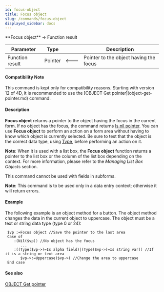 ```yaml
---
id: focus-object
title: Focus object
slug: /commands/focus-object
displayed_sidebar: docs
---
```


<!--REF #_command_.Focus object.Syntax-->**Focus object**  -> Function result<!-- END REF-->
<!--REF #_command_.Focus object.Params-->
| Parameter | Type |  | Description |
| --- | --- | --- | --- |
| Function result | Pointer | &#x1F850; | Pointer to the object having the focus |

<!-- END REF-->

#### Compatibility Note 

<!--REF #_command_.Focus object.Summary-->This command is kept only for compatibility reasons.<!-- END REF--> Starting with version 12 of 4D, it is recommended to use the [OBJECT Get pointer](object-get-pointer.md) command.

#### Description 

**Focus object** returns a pointer to the object having the focus in the current form. If no object has the focus, the command returns [Is nil pointer](is-nil-pointer.md). You can use **Focus object** to perform an action on a form area without having to know which object is currently selected. Be sure to test that the object is the correct data type, using [Type](type.md), before performing an action on it. 

**Note:** When it is used with a list box, the **Focus object** function returns a pointer to the list box or the column of the list box depending on the context. For more information, please refer to the *Managing List Box Objects* section.

This command cannot be used with fields in subforms.

**Note:** This command is to be used only in a data entry context; otherwise it will return errors.

#### Example 

The following example is an object method for a button. The object method changes the data in the current object to uppercase. The object must be a text or string data type (type 0 or 24):

```4d
 $vp :=Focus object //Save the pointer to the last area
 Case of
    :(Nil($vp)) //No object has the focus
       ...
    :((Type($vp->)=Is alpha field)|(Type($vp->)=Is string var)) //If it is a string or text area
       $vp->:=Uppercase($vp->) //Change the area to uppercase
 End case
```

#### See also 

[OBJECT Get pointer](object-get-pointer.md)  